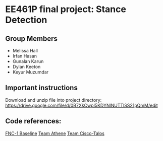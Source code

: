 # EE461P final project: Stance Detection
## Group Members
* Melissa Hall
* Irfan Hasan
* Gunalan Karun
* Dylan Keeton
* Keyur Muzumdar
## Important instructions
Download and unzip file into project directory: https://drive.google.com/file/d/0B7XkCwpI5KDYNlNUTTlSS21pQmM/edit
## Code references:
[FNC-1 Baseline](https://github.com/FakeNewsChallenge/fnc-1-baseline)
[Team Athene](https://github.com/hanselowski/athene_system)
[Team Cisco-Talos](https://github.com/Cisco-Talos/fnc-1)
